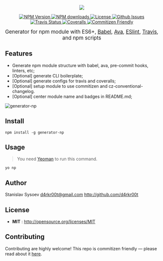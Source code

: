 <div align="center">
  <img src="https://cloud.githubusercontent.com/assets/200119/11451384/b82444a0-95d5-11e5-8b14-c1bfd0cd6634.png">
</div>

<p align="center">
  <a href="https://npmjs.org/package/generator-np">
    <img src="https://img.shields.io/npm/v/generator-np.svg" alt="NPM Version">
  </a>

  <a href="https://npmjs.org/package/generator-np">
    <img src="https://img.shields.io/npm/dm/generator-np.svg" alt="NPM downloads">
  </a>

  <a href="http://opensource.org/licenses/MIT">
    <img src="https://img.shields.io/npm/l/generator-np.svg" alt="License">
  </a>

  <a href="https://github.com/d4rkr00t/generator-np/issues">
    <img src="https://img.shields.io/github/issues/d4rkr00t/generator-np.svg" alt="Github Issues">
  </a>

  <a href="https://travis-ci.org/d4rkr00t/generator-np">
    <img src="https://img.shields.io/travis/d4rkr00t/generator-np.svg" alt="Travis Status">
  </a>

  <a href="https://coveralls.io/github/d4rkr00t/generator-np">
    <img src="https://img.shields.io/coveralls/d4rkr00t/generator-np.svg" alt="Coveralls">
  </a>

  <a href="http://commitizen.github.io/cz-cli/">
    <img src="https://img.shields.io/badge/commitizen-friendly-brightgreen.svg" alt="Commitizen Friendly">
  </a>
</p>

<p align="center"><big>
Generator for npm module with ES6+, <a href="https://github.com/babel/babel">Babel</a>, <a href="https://github.com/sindresorhus/ava">Ava</a>, <a href="https://github.com/eslint/eslint">ESlint</a>, <a href="https://travis-ci.org">Travis</a>, and npm scripts
</big></p>

## Features
* Generate npm module structure with babel, ava, pre-commit hooks, linters, etc;
* [Optional] generate CLI boilerplate;
* [Optional] generate configs for travis and coveralls;
* [Optional] setup module to use commitizen and cz-conventional-changelog.
* [Optional] center module name and badges in README.md;

![generator-np](https://cloud.githubusercontent.com/assets/200119/11453522/1f0f187c-961f-11e5-930f-e245d72e29c5.png)

## Install

```
npm install -g generator-np
```

## Usage
> You need [Yeoman](http://yeoman.io/) to run this command.

```
yo np
```

## Author

Stanislav Sysoev <d4rkr00t@gmail.com> http://github.com/d4rkr00t

## License

- **MIT** : http://opensource.org/licenses/MIT

## Contributing

Contributing are highly welcome! This repo is commitizen friendly — please read about it [here](http://commitizen.github.io/cz-cli/).
